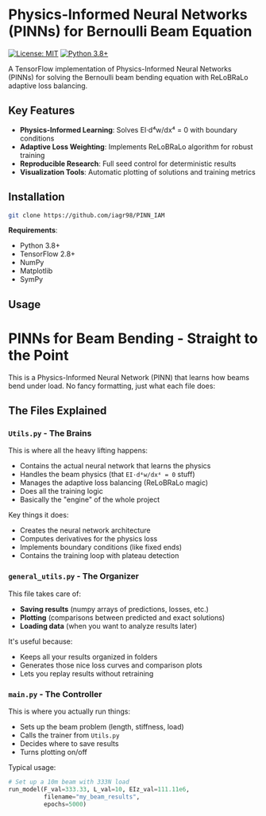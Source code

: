 

# Physics-Informed Neural Networks (PINNs) for Bernoulli Beam Equation

[![License: MIT](https://img.shields.io/badge/License-MIT-yellow.svg)](https://opensource.org/licenses/MIT)
[![Python 3.8+](https://img.shields.io/badge/Python-3.8%2B-blue.svg)](https://www.python.org/downloads/)

A TensorFlow implementation of Physics-Informed Neural Networks (PINNs) for solving the Bernoulli beam bending equation with ReLoBRaLo adaptive loss balancing.

## Key Features

- **Physics-Informed Learning**: Solves EI·d⁴w/dx⁴ = 0 with boundary conditions
- **Adaptive Loss Weighting**: Implements ReLoBRaLo algorithm for robust training
- **Reproducible Research**: Full seed control for deterministic results
- **Visualization Tools**: Automatic plotting of solutions and training metrics

## Installation

```bash
git clone https://github.com/iagr98/PINN_IAM
```

**Requirements**:
- Python 3.8+
- TensorFlow 2.8+
- NumPy
- Matplotlib
- SymPy

## Usage

# PINNs for Beam Bending - Straight to the Point

This is a Physics-Informed Neural Network (PINN) that learns how beams bend under load. No fancy formatting, just what each file does:

## The Files Explained

### `Utils.py` - The Brains
This is where all the heavy lifting happens:
- Contains the actual neural network that learns the physics
- Handles the beam physics (that `EI·d⁴w/dx⁴ = 0` stuff)
- Manages the adaptive loss balancing (ReLoBRaLo magic)
- Does all the training logic
- Basically the "engine" of the whole project

Key things it does:
- Creates the neural network architecture
- Computes derivatives for the physics loss
- Implements boundary conditions (like fixed ends)
- Contains the training loop with plateau detection

### `general_utils.py` - The Organizer
This file takes care of:
- **Saving results** (numpy arrays of predictions, losses, etc.)
- **Plotting** (comparisons between predicted and exact solutions)
- **Loading data** (when you want to analyze results later)

It's useful because:
- Keeps all your results organized in folders
- Generates those nice loss curves and comparison plots
- Lets you replay results without retraining

### `main.py` - The Controller
This is where you actually run things:
- Sets up the beam problem (length, stiffness, load)
- Calls the trainer from `Utils.py`
- Decides where to save results
- Turns plotting on/off

Typical usage:
```python
# Set up a 10m beam with 333N load
run_model(F_val=333.33, L_val=10, EIz_val=111.11e6, 
          filename="my_beam_results",
          epochs=5000)
